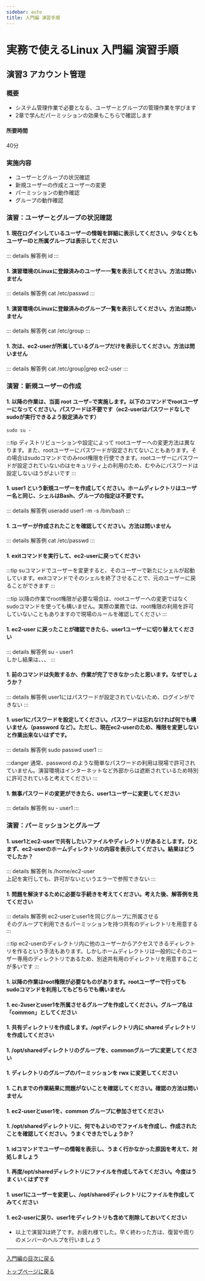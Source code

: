 ```yaml
---
sidebar: auto
title: 入門編 演習手順
---
```


実務で使えるLinux 入門編 演習手順
==

## 演習3 アカウント管理
### 概要
- システム管理作業で必要となる、ユーザーとグループの管理作業を学びます
- 2章で学んだパーミッションの効果もこちらで確認します

#### 所要時間
40分

### 実施内容
- ユーザーとグループの状況確認
- 新規ユーザーの作成とユーザーの変更
- パーミッションの動作確認
- グループの動作確認 

###
### 演習：ユーザーとグループの状況確認
#### 1. 現在ログインしているユーザーの情報を詳細に表示してください。少なくともユーザーIDと所属グループは表示してください

  ::: details 解答例
  id
  :::

#### 1. 演習環境のLinuxに登録済みのユーザー一覧を表示してください。方法は問いません

  ::: details 解答例
  cat /etc/passwd
  :::

#### 1. 演習環境のLinuxに登録済みのグループ一覧を表示してください。方法は問いません

  ::: details 解答例
  cat /etc/group
  :::

#### 1. 次は、ec2-userが所属しているグループだけを表示してください。方法は問いません

  ::: details 解答例
  cat /etc/group|grep ec2-user
  :::

### 演習：新規ユーザーの作成
#### 1. 以降の作業は、当面 root ユーザ−で実施します。以下のコマンドでrootユーザーになってください。パスワードは不要です（ec2-userはパスワードなしでsudoが実行できるよう設定済みです）
  ```
  sudo su -
  ```

  :::tip
  ディストリビューションや設定によって rootユーザーへの変更方法は異なります。また、rootユーザーにパスワードが設定されてないこともあります。その場合はsudoコマンドでのみroot権限を行使できます。rootユーザーにパスワードが設定されていないのはセキュリティ上の利用のため、むやみにパスワードは設定しないほうがよいです
  :::

#### 1. user1 という新規ユーザーを作成してください。ホームディレクトリはユーザー名と同じ、シェルはBash、グループの指定は不要です。

  ::: details 解答例
  useradd user1 -m -s /bin/bash
  :::

#### 1. ユーザーが作成されたことを確認してください。方法は問いません

  ::: details 解答例
  cat /etc/passwd
  :::

#### 1. exitコマンドを実行して、ec2-userに戻ってください

  :::tip
  suコマンドでユーザーを変更すると、そのユーザーで新たにシェルが起動しています。exitコマンドでそのシェルを終了させることで、元のユーザーに戻ることができます
  :::

  :::tip
  以降の作業でroot権限が必要な場合は、rootユーザーへの変更ではなくsudoコマンドを使っても構いません。実際の業務では、root権限の利用を許可していないこともありますので現場のルールを確認してください
  :::

#### 1. ec2-user に戻ったことが確認できたら、user1ユーザーに切り替えてください

  ::: details 解答例
  su - user1
  <br>
  しかし結果は、、、
  :::

#### 1. 前のコマンドは失敗するか、作業が完了できなかったと思います。なぜでしょうか？

  ::: details 解答例
  user1にはパスワードが設定されていないため、ログインができない
  :::

#### 1. user1にパスワードを設定してください。パスワードは忘れなければ何でも構いません（password など）。ただし、現在ec2-userのため、権限を変更しないと作業出来ないはずです。

  ::: details 解答例
  sudo passwd user1
  :::

  :::danger
  通常、password のような簡単なパスワードの利用は現場で許可されていません。演習環境はインターネットなど外部からは遮断されているため特別に許可されていると考えてください
  :::

#### 1. 無事パスワードの変更ができたら、user1ユーザーに変更してください

  ::: details 解答例
  su - user1
  :::

### 演習：パーミッションとグループ
#### 1. user1とec2-userで共有したいファイルやディレクトリがあるとします。ひとまず、ec2-userのホームディレクトリの内容を表示してください。結果はどうでしたか？

  ::: details 解答例
  ls /home/ec2-user
  <br>
  上記を実行しても、許可がないというエラーで参照できない
  :::

#### 1. 問題を解決するために必要な手続きを考えてください。考えた後、解答例を見てください

  ::: details 解答例
  ec2-userとuser1を同じグループに所属させる
  <br>
  そのグループで利用できるパーミッションを持つ共有のディレクトリを用意する
  :::

  :::tip
  ec2-userのディレクトリ内に他のユーザーからアクセスできるディレクトリを作るという手法もあります。しかしホームディレクトリは一般的にそのユーザー専用のディレクトリであるため、別途共有用のディレクトリを用意することが多いです
  :::

#### 1. 以降の作業はroot権限が必要なものがあります。rootユーザーで行ってもsudoコマンドを利用してもどちらでも構いません
#### 1. ec-2userとuser1を所属させるグループを作成してください。グループ名は「common」としてください
#### 1. 共有ディレクトリを作成します。/optディレクトリ内に shared ディレクトリを作成してください
#### 1. /opt/sharedディレクトリのグループを、commonグループに変更してください
#### 1. ディレクトリのグループのパーミッションを rwx に変更してください
#### 1. これまでの作業結果に問題がないことを確認してください。確認の方法は問いません
#### 1. ec2-userとuser1を、common グループに参加させてください
#### 1. /opt/sharedディレクトリに、何でもよいのでファイルを作成し、作成されたことを確認してください。うまくできたでしょうか？
#### 1. idコマンドでユーザーの情報を表示し、うまく行かなかった原因を考えて、対処しましょう
#### 1. 再度/opt/sharedディレクトリにファイルを作成してみてください。今度はうまくいくはずです
#### 1. user1にユーザーを変更し、/opt/sharedディレクトリにファイルを作成してみてください
#### 1. ec2-userに戻り、user1をディレクトリも含めて削除しておいてください

- 以上で演習3は終了です。お疲れ様でした。早く終わった方は、復習や周りのメンバーのヘルプを行いましょう

---
[入門編の目次に戻る](../index.md)
<br>

 [トップページに戻る](../../index.md)